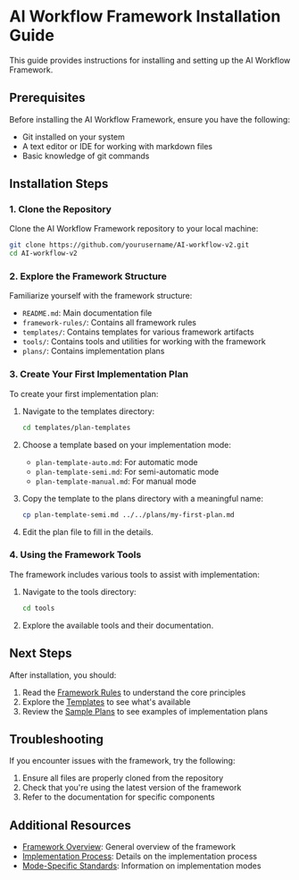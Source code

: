 # AI Workflow Framework Installation Guide

This guide provides instructions for installing and setting up the AI Workflow Framework.

## Prerequisites

Before installing the AI Workflow Framework, ensure you have the following:

- Git installed on your system
- A text editor or IDE for working with markdown files
- Basic knowledge of git commands

## Installation Steps

### 1. Clone the Repository

Clone the AI Workflow Framework repository to your local machine:

```bash
git clone https://github.com/yourusername/AI-workflow-v2.git
cd AI-workflow-v2
```

### 2. Explore the Framework Structure

Familiarize yourself with the framework structure:

- `README.md`: Main documentation file
- `framework-rules/`: Contains all framework rules
- `templates/`: Contains templates for various framework artifacts
- `tools/`: Contains tools and utilities for working with the framework
- `plans/`: Contains implementation plans

### 3. Create Your First Implementation Plan

To create your first implementation plan:

1. Navigate to the templates directory:
   ```bash
   cd templates/plan-templates
   ```

2. Choose a template based on your implementation mode:
   - `plan-template-auto.md`: For automatic mode
   - `plan-template-semi.md`: For semi-automatic mode
   - `plan-template-manual.md`: For manual mode

3. Copy the template to the plans directory with a meaningful name:
   ```bash
   cp plan-template-semi.md ../../plans/my-first-plan.md
   ```

4. Edit the plan file to fill in the details.

### 4. Using the Framework Tools

The framework includes various tools to assist with implementation:

1. Navigate to the tools directory:
   ```bash
   cd tools
   ```

2. Explore the available tools and their documentation.

## Next Steps

After installation, you should:

1. Read the [Framework Rules](./framework-rules/README.md) to understand the core principles
2. Explore the [Templates](./templates/README.md) to see what's available
3. Review the [Sample Plans](./plans/README.md) to see examples of implementation plans

## Troubleshooting

If you encounter issues with the framework, try the following:

1. Ensure all files are properly cloned from the repository
2. Check that you're using the latest version of the framework
3. Refer to the documentation for specific components

## Additional Resources

- [Framework Overview](./README.md): General overview of the framework
- [Implementation Process](./framework-rules/100-implementation-process.md): Details on the implementation process
- [Mode-Specific Standards](./framework-rules/125-mode-implementation-standards.md): Information on implementation modes 